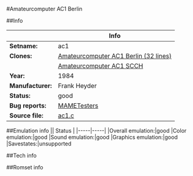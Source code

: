 #Amateurcomputer AC1 Berlin

##Info

||Info|
|-----|-----|
|**Setname:**|ac1
|**Clones:**|[Amateurcomputer AC1 Berlin (32 lines)](ac1_32.md)
||[Amateurcomputer AC1 SCCH](ac1scch.md)
|**Year:**|1984
|**Manufacturer:**|Frank Heyder
|**Status:**|good
|**Bug reports:**|[MAMETesters](http://mametesters.org/view_all_set.php?type=1&temporary=y&search=ac1.c)
|**Source file:**|[ac1.c](https://github.com/mamedev/mame/blob/master/src/mess/drivers/ac1.c)

##Emulation info
|| Status |
|-----|-----|
|Overall emulation:|good
|Color emulation:|good
|Sound emulation:|good
|Graphics emulation:|good
|Savestates:|unsupported

##Tech info

##Romset info

<!--- START OF EDITED COMMENT DO NOT TOUCH TEXT ABOVE-->
